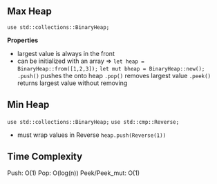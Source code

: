 ## Max Heap
`use std::collections::BinaryHeap;`

**Properties**
- largest value is always in the front
- can be initialized with an array => `let heap = BinaryHeap::from([1,2,3]);`
`let mut bheap = BinaryHeap::new();`
`.push()` pushes the onto heap
`.pop()` removes largest value
`.peek()` returns largest value without removing


## Min Heap
`use std::collections::BinaryHeap;`
`use std::cmp::Reverse;`

- must wrap values in Reverse `heap.push(Reverse(1))`

## Time Complexity
Push: O(1)
Pop: O(log(n))
Peek/Peek_mut: O(1)